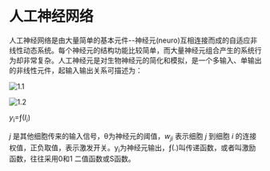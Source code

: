 # 人工神经网络
人工神经网络是由大量简单的基本元件--神经元(neuro)互相连接而成的自适应非线性动态系统。每个神经元的结构功能比较简单，而大量神经元组合产生的系统行为却非常复杂。人工神经元是对生物神经元的简化和模拟，是一个多输入、单输出的非线性元件，起输入输出关系可描述为：

![1.1](https://github.com/willhelm-nudt/photo/blob/master/f.png)

![1.2](https://github.com/willhelm-nudt/photo/blob/master/1.1.png)

_y_<sub>i</sub>=&fnof;(_I_<sub>_i_</sub>)

_j_ 是其他细胞传来的输入信号，θ为神经元的阈值，_w<sub>ji</sub>_ 表示细胞 _j_ 到细胞 _i_ 的连接权值，正负取值，表示激发开关。y<sub>i</sub>为神经元输出，&fnof;(.)叫传递函数，或者叫激励函数，往往采用0和1 二值函数或S函数。


